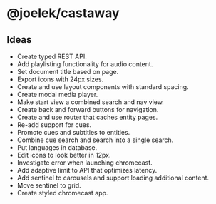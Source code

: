 # @joelek/castaway

## Ideas

* Create typed REST API.
* Add playlisting functionality for audio content.
* Set document title based on page.
* Export icons with 24px sizes.
* Create and use layout components with standard spacing.
* Create modal media player.
* Make start view a combined search and nav view.
* Create back and forward buttons for navigation.
* Create and use router that caches entity pages.
* Re-add support for cues.
* Promote cues and subtitles to entities.
* Combine cue search and search into a single search.
* Put languages in database.
* Edit icons to look better in 12px.
* Investigate error when launching chromecast.
* Add adaptive limit to API that optimizes latency.
* Add sentinel to carousels and support loading additional content.
* Move sentinel to grid.
* Create styled chromecast app.
